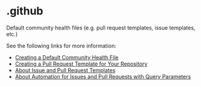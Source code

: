 # .github

Default community health files (e.g. pull request templates, issue templates, etc.)

See the following links for more information:

- [Creating a Default Community Health File](https://help.github.com/en/github/building-a-strong-community/creating-a-default-community-health-file)
- [Creating a Pull Request Template for Your Repository](https://help.github.com/en/github/building-a-strong-community/creating-a-pull-request-template-for-your-repository)
- [About Issue and Pull Request Templates](https://help.github.com/en/github/building-a-strong-community/about-issue-and-pull-request-templates)
- [About Automation for Issues and Pull Requests with Query Parameters](https://help.github.com/en/github/managing-your-work-on-github/about-automation-for-issues-and-pull-requests-with-query-parameters)

